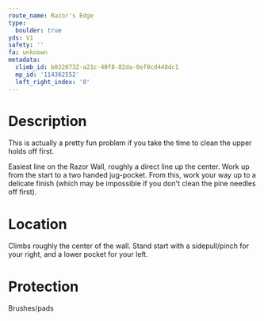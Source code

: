 ```yaml
---
route_name: Razor's Edge
type:
  boulder: true
yds: V1
safety: ''
fa: unknown
metadata:
  climb_id: b0320732-a21c-40f8-82da-0ef0cd448dc1
  mp_id: '114362552'
  left_right_index: '0'
---
```

# Description
This is actually a pretty fun problem if you take the time to clean the upper holds off first.

Easiest line on the Razor Wall, roughly a direct line up the center. Work up from the start to a two handed jug-pocket. From this, work your way up to a delicate finish (which may be impossible if you don't clean the pine needles off first).

# Location
Climbs roughly the center of the wall. Stand start with a sidepull/pinch for your right, and a lower pocket for your left.

# Protection
Brushes/pads
